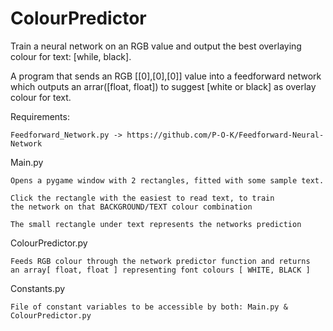 # ColourPredictor
Train a neural network on an RGB value and output the best overlaying colour for text: [while, black].

A program that sends an RGB [[0],[0],[0]] value into a feedforward network which outputs
an arrar([float, float]) to suggest [white or black] as overlay colour for text.

Requirements:

    Feedforward_Network.py -> https://github.com/P-O-K/Feedforward-Neural-Network

Main.py

    Opens a pygame window with 2 rectangles, fitted with some sample text.

    Click the rectangle with the easiest to read text, to train
    the network on that BACKGROUND/TEXT colour combination

    The small rectangle under text represents the networks prediction

ColourPredictor.py

    Feeds RGB colour through the network predictor function and returns
    an array[ float, float ] representing font colours [ WHITE, BLACK ]
    
Constants.py

    File of constant variables to be accessible by both: Main.py & ColourPredictor.py
